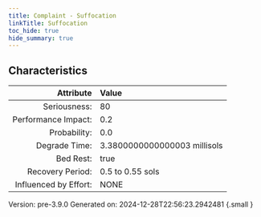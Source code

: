 ```yaml
---
title: Complaint - Suffocation
linkTitle: Suffocation
toc_hide: true
hide_summary: true
---
```


## Characteristics

| Attribute      | Value |
|--------:|:------|
|Seriousness:|80|
|Performance Impact:|0.2|
|Probability:|0.0|
|Degrade Time:|3.3800000000000003 millisols|
|Bed Rest:|true|
|Recovery Period:|0.5 to 0.55 sols|
|Influenced by Effort:|NONE|
 

Version: pre-3.9.0 Generated on: 2024-12-28T22:56:23.2942481
{.small }